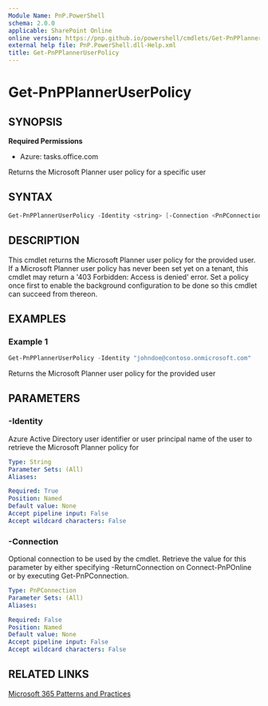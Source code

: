 ```yaml
---
Module Name: PnP.PowerShell
schema: 2.0.0
applicable: SharePoint Online
online version: https://pnp.github.io/powershell/cmdlets/Get-PnPPlannerUserPolicy.html
external help file: PnP.PowerShell.dll-Help.xml
title: Get-PnPPlannerUserPolicy
---
```

  
# Get-PnPPlannerUserPolicy

## SYNOPSIS

**Required Permissions**

* Azure: tasks.office.com

Returns the Microsoft Planner user policy for a specific user

## SYNTAX

```powershell
Get-PnPPlannerUserPolicy -Identity <string> [-Connection <PnPConnection>] 
```

## DESCRIPTION
This cmdlet returns the Microsoft Planner user policy for the provided user. If a Microsoft Planner user policy has never been set yet on a tenant, this cmdlet may return a '403 Forbidden: Access is denied' error. Set a policy once first to enable the background configuration to be done so this cmdlet can succeed from thereon.

## EXAMPLES

### Example 1
```powershell
Get-PnPPlannerUserPolicy -Identity "johndoe@contoso.onmicrosoft.com"
```
Returns the Microsoft Planner user policy for the provided user

## PARAMETERS

### -Identity
Azure Active Directory user identifier or user principal name of the user to retrieve the Microsoft Planner policy for

```yaml
Type: String
Parameter Sets: (All)
Aliases:

Required: True
Position: Named
Default value: None
Accept pipeline input: False
Accept wildcard characters: False
```

### -Connection
Optional connection to be used by the cmdlet.
Retrieve the value for this parameter by either specifying -ReturnConnection on Connect-PnPOnline or by executing Get-PnPConnection.

```yaml
Type: PnPConnection
Parameter Sets: (All)
Aliases:

Required: False
Position: Named
Default value: None
Accept pipeline input: False
Accept wildcard characters: False
```

## RELATED LINKS

[Microsoft 365 Patterns and Practices](https://aka.ms/m365pnp)